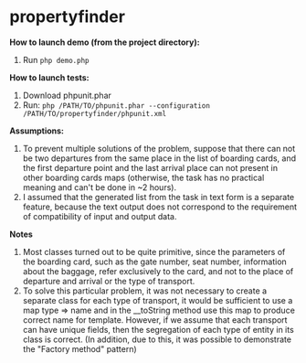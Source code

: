 # propertyfinder

**How to launch demo (from the project directory):**
1. Run `php demo.php`

**How to launch tests:**
1. Download phpunit.phar
2. Run: `php /PATH/TO/phpunit.phar --configuration /PATH/TO/propertyfinder/phpunit.xml`

**Assumptions:**
1. To prevent multiple solutions of the problem, 
suppose that there can not be two departures from the same place in the list of 
boarding cards, and the first departure point and the last arrival place can not 
present in other boarding cards maps (otherwise, the task has no practical meaning 
and can't be done in ~2 hours).
2. I assumed that the generated list from the task in text form is a separate feature, 
because the text output does not correspond to the requirement of compatibility of 
input and output data.

**Notes**
1. Most classes turned out to be quite primitive, since the parameters of the 
boarding card, such as the gate number, seat number, information about the baggage, 
refer exclusively to the card, and not to the place of departure and arrival or the 
type of transport.
2. To solve this particular problem, it was not necessary to create a separate class 
for each type of transport, it would be sufficient to use a map type => name and in 
the __toString method use this map to produce correct name for template.
However, if we assume that each transport can have unique fields, then the segregation 
of each type of entity in its class is correct.
(In addition, due to this, it was possible to demonstrate the "Factory method" pattern)